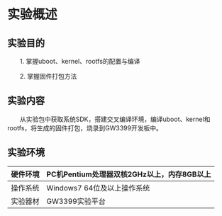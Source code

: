 # 实验概述

## 实验目的

&emsp;&emsp;1. 掌握uboot、kernel、rootfs的配置与编译

&emsp;&emsp;2. 掌握固件打包方法

## 实验内容

&emsp;&emsp;从实验包中获取系统SDK，搭建交叉编译环境，编译uboot、kernel和rootfs，将生成的固件打包，烧录到GW3399开发板中。

## 实验环境

| 硬件环境 | PC机Pentium处理器双核2GHz以上，内存8GB以上 |
| -------- | ------------------------------------------ |
| 操作系统 | Windows7 64位及以上操作系统 |
| 实验器材 | GW3399实验平台 |